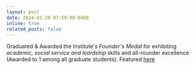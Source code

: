 ```yaml
---
layout: post
date: 2024-01-20 07:59:00-0400
inline: true
related_posts: false
---
```


Graduated & Awarded the Institute's _Founder's Medal_ for exhibiting _academic, social service and leardship_ skills and all-rounder excellence (Awarded to 1 among all graduate students). Featured [here](https://www.amarujala.com/uttar-pradesh/agra/convocation-of-dayalbagh-education-institute-agra-highest-founder-s-medal-was-given-to-drishti-goyal-2024-01-20)
